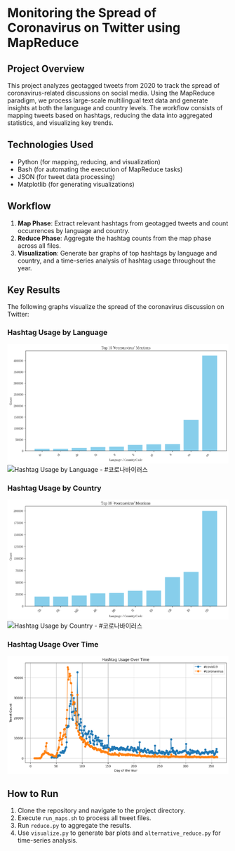 # Monitoring the Spread of Coronavirus on Twitter using MapReduce

## Project Overview
This project analyzes geotagged tweets from 2020 to track the spread of coronavirus-related discussions on social media. Using the MapReduce paradigm, we process large-scale multilingual text data and generate insights at both the language and country levels. The workflow consists of mapping tweets based on hashtags, reducing the data into aggregated statistics, and visualizing key trends.

## Technologies Used
- Python (for mapping, reducing, and visualization)
- Bash (for automating the execution of MapReduce tasks)
- JSON (for tweet data processing)
- Matplotlib (for generating visualizations)

## Workflow
1. **Map Phase**: Extract relevant hashtags from geotagged tweets and count occurrences by language and country.
2. **Reduce Phase**: Aggregate the hashtag counts from the map phase across all files.
3. **Visualization**: Generate bar graphs of top hashtags by language and country, and a time-series analysis of hashtag usage throughout the year.

## Key Results
The following graphs visualize the spread of the coronavirus discussion on Twitter:

### Hashtag Usage by Language
![Hashtag Usage by Language - #coronavirus](src/coronavirus_final_output.lang.png)
![Hashtag Usage by Language - #코로나바이러스](src/kr_final_output.lang.png)

### Hashtag Usage by Country
![Hashtag Usage by Country - #coronavirus](src/coronavirus_final_output.country.png)
![Hashtag Usage by Country - #코로나바이러스](src/kr_final_output.country.png)

### Hashtag Usage Over Time 
![Hashtag Over Time](./src/alternative_reduce.png)

## How to Run
1. Clone the repository and navigate to the project directory.
2. Execute `run_maps.sh` to process all tweet files.
3. Run `reduce.py` to aggregate the results.
4. Use `visualize.py` to generate bar plots and `alternative_reduce.py` for time-series analysis.
